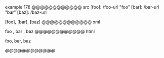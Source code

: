 example 178
@@@@@@@@@@@@ src
[foo]: /foo-url "foo"
[bar]: /bar-url
  "bar"
[baz]: /baz-url

[foo],
[bar],
[baz]
@@@@@@@@@@@@ xml
<?xml version="1.0" encoding="UTF-8"?>
<!DOCTYPE document SYSTEM "CommonMark.dtd">
<document xmlns="http://commonmark.org/xml/1.0">
  <paragraph>
    <link destination="/foo-url" title="foo">
      <text>foo</text>
    </link>
    <text>,</text>
    <softbreak />
    <link destination="/bar-url" title="bar">
      <text>bar</text>
    </link>
    <text>,</text>
    <softbreak />
    <link destination="/baz-url" title="">
      <text>baz</text>
    </link>
  </paragraph>
</document>
@@@@@@@@@@@@ html
<p><a href="/foo-url" title="foo">foo</a>,
<a href="/bar-url" title="bar">bar</a>,
<a href="/baz-url">baz</a></p>
@@@@@@@@@@@@
